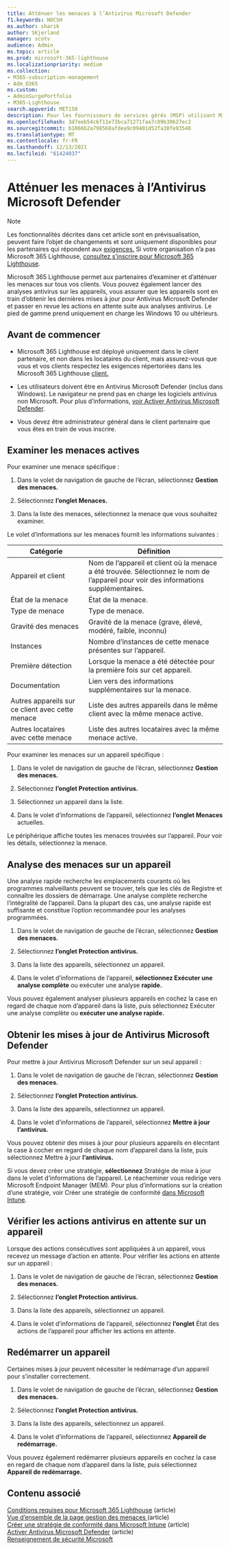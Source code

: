 ```yaml
---
title: Atténuer les menaces à l’Antivirus Microsoft Defender
f1.keywords: NOCSH
ms.author: sharik
author: SKjerland
manager: scotv
audience: Admin
ms.topic: article
ms.prod: microsoft-365-lighthouse
ms.localizationpriority: medium
ms.collection:
- M365-subscription-management
- Adm_O365
ms.custom:
- AdminSurgePortfolio
- M365-Lighthouse
search.appverid: MET150
description: Pour les fournisseurs de services gérés (MSP) utilisant Microsoft 365 Lighthouse, découvrez les menaces à l’aide Antivirus Microsoft Defender.
ms.openlocfilehash: 3d7eeb54c6f11e73bca71271faa7c09b30627ec2
ms.sourcegitcommit: b1066b2a798568afdea9c09401d52fa38fe93546
ms.translationtype: MT
ms.contentlocale: fr-FR
ms.lasthandoff: 12/13/2021
ms.locfileid: "61424037"
---
```

# <a name="mitigate-threats-with-microsoft-defender-antivirus"></a>Atténuer les menaces à l’Antivirus Microsoft Defender

> [!NOTE]
> Les fonctionnalités décrites dans cet article sont en prévisualisation, peuvent faire l’objet de changements et sont uniquement disponibles pour les partenaires qui répondent aux [exigences.](m365-lighthouse-requirements.md) Si votre organisation n’a pas Microsoft 365 Lighthouse, [consultez s’inscrire pour Microsoft 365 Lighthouse](m365-lighthouse-sign-up.md).

Microsoft 365 Lighthouse permet aux partenaires d’examiner et d’atténuer les menaces sur tous vos clients. Vous pouvez également lancer des analyses antivirus sur les appareils, vous assurer que les appareils sont en train d’obtenir les dernières mises à jour pour Antivirus Microsoft Defender et passer en revue les actions en attente suite aux analyses antivirus. Le pied de gamme prend uniquement en charge les Windows 10 ou ultérieurs.

## <a name="before-you-begin"></a>Avant de commencer

- Microsoft 365 Lighthouse est déployé uniquement dans le client partenaire, et non dans les locataires du client, mais assurez-vous que vous et vos clients respectez les exigences répertoriées dans les Microsoft 365 Lighthouse [client.](m365-lighthouse-requirements.md)

- Les utilisateurs doivent être en Antivirus Microsoft Defender (inclus dans Windows). Le navigateur ne prend pas en charge les logiciels antivirus non Microsoft. Pour plus d’informations, [voir Activer Antivirus Microsoft Defender](/mem/intune/user-help/turn-on-defender-windows).

- Vous devez être administrateur général dans le client partenaire que vous êtes en train de vous inscrire.

## <a name="investigate-active-threats"></a>Examiner les menaces actives

Pour examiner une menace spécifique :

1. Dans le volet de navigation de gauche de l’écran, sélectionnez **Gestion des menaces.**

2. Sélectionnez **l’onglet Menaces.**

3. Dans la liste des menaces, sélectionnez la menace que vous souhaitez examiner.

Le volet d’informations sur les menaces fournit les informations suivantes :

| Catégorie                                      | Définition                                                                                                   |
|-----------------------------------------------|--------------------------------------------------------------------------------------------------------------|
| Appareil et client                             | Nom de l’appareil et client où la menace a été trouvée. Sélectionnez le nom de l’appareil pour voir des informations supplémentaires. |
| État de la menace                                 | État de la menace.                                                                                    |
| Type de menace                                   | Type de menace.                                                                                              |
| Gravité des menaces                               | Gravité de la menace (grave, élevé, modéré, faible, inconnu)                                                    |
| Instances                                     | Nombre d’instances de cette menace présentes sur l’appareil.                                                    |
| Première détection                                | Lorsque la menace a été détectée pour la première fois sur cet appareil.                                                           |
| Documentation                                 | Lien vers des informations supplémentaires sur la menace.                                                             |
| Autres appareils sur ce client avec cette menace | Liste des autres appareils dans le même client avec la même menace active.                                      |
| Autres locataires avec cette menace                | Liste des autres locataires avec la même menace active.                                                         |

Pour examiner les menaces sur un appareil spécifique :

1. Dans le volet de navigation de gauche de l’écran, sélectionnez **Gestion des menaces.**

2. Sélectionnez **l’onglet Protection antivirus.**

3. Sélectionnez un appareil dans la liste.

4. Dans le volet d’informations de l’appareil, sélectionnez **l’onglet Menaces** actuelles.

Le périphérique affiche toutes les menaces trouvées sur l’appareil. Pour voir les détails, sélectionnez la menace.

## <a name="scan-for-threats-on-a-device"></a>Analyse des menaces sur un appareil

Une analyse rapide recherche les emplacements courants où les programmes malveillants peuvent se trouver, tels que les clés de Registre et connaître les dossiers de démarrage. Une analyse complète recherche l’intégralité de l’appareil. Dans la plupart des cas, une analyse rapide est suffisante et constitue l’option recommandée pour les analyses programmées.

1. Dans le volet de navigation de gauche de l’écran, sélectionnez **Gestion des menaces.**

2. Sélectionnez **l’onglet Protection antivirus.**

3. Dans la liste des appareils, sélectionnez un appareil.

4. Dans le volet d’informations de l’appareil, **sélectionnez Exécuter une analyse complète** ou exécuter une analyse **rapide.**

Vous pouvez également analyser plusieurs appareils en cochez la case en  regard de chaque nom d’appareil dans la liste, puis sélectionnez Exécuter une analyse complète ou **exécuter une analyse rapide.**

## <a name="get-updates-for-microsoft-defender-antivirus"></a>Obtenir les mises à jour de Antivirus Microsoft Defender

Pour mettre à jour Antivirus Microsoft Defender sur un seul appareil :

1. Dans le volet de navigation de gauche de l’écran, sélectionnez **Gestion des menaces.**

2. Sélectionnez **l’onglet Protection antivirus.**

3. Dans la liste des appareils, sélectionnez un appareil.

4. Dans le volet d’informations de l’appareil, sélectionnez **Mettre à jour l’antivirus.**

Vous pouvez obtenir des mises à jour pour plusieurs appareils en élecntant la case à cocher en regard de chaque nom d’appareil dans la liste, puis sélectionnez Mettre à jour **l’antivirus.**

Si vous devez créer une stratégie, **sélectionnez** Stratégie de mise à jour dans le volet d’informations de l’appareil. Le réacheminer vous redirige vers Microsoft Endpoint Manager (MEM). Pour plus d’informations sur la création d’une stratégie, voir Créer une stratégie de conformité [dans Microsoft Intune](/mem/intune/protect/create-compliance-policy).

## <a name="check-pending-antivirus-actions-on-a-device"></a>Vérifier les actions antivirus en attente sur un appareil

Lorsque des actions consécutives sont appliquées à un appareil, vous recevez un message d’action en attente. Pour vérifier les actions en attente sur un appareil :

1. Dans le volet de navigation de gauche de l’écran, sélectionnez **Gestion des menaces.**

2. Sélectionnez **l’onglet Protection antivirus.**

3. Dans la liste des appareils, sélectionnez un appareil.

4. Dans le volet d’informations de l’appareil, sélectionnez **l’onglet** État des actions de l’appareil pour afficher les actions en attente.

## <a name="restart-a-device"></a>Redémarrer un appareil

Certaines mises à jour peuvent nécessiter le redémarrage d’un appareil pour s’installer correctement.

1. Dans le volet de navigation de gauche de l’écran, sélectionnez **Gestion des menaces.**

2. Sélectionnez **l’onglet Protection antivirus.**

3. Dans la liste des appareils, sélectionnez un appareil.

4. Dans le volet d’informations de l’appareil, sélectionnez **Appareil de redémarrage.**

Vous pouvez également redémarrer plusieurs appareils en cochez la case en regard de chaque nom d’appareil dans la liste, puis sélectionnez **Appareil de redémarrage.**

## <a name="related-content"></a>Contenu associé

[Conditions requises pour Microsoft 365 Lighthouse](m365-lighthouse-requirements.md) (article)\
[Vue d’ensemble de la page gestion des menaces ](m365-lighthouse-threat-management-page-overview.md) (article)\
[Créer une stratégie de conformité dans Microsoft Intune](/mem/intune/protect/create-compliance-policy) (article)\
[Activer Antivirus Microsoft Defender](/mem/intune/user-help/turn-on-defender-windows) (article)\
[Renseignement de sécurité Microsoft](https://www.microsoft.com/wdsi/threats)
